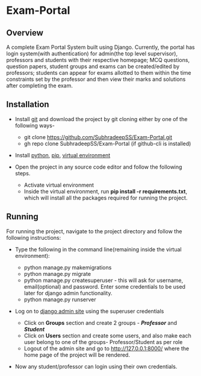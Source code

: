 # Exam-Portal

## Overview
A complete Exam Portal System built using Django. Currently, the portal has login system(with authentication) for admin(the top level supervisor), professors and students with their respective homepage; MCQ questions, question papers, student groups and exams can be created/edited by professors; students can appear for exams allotted to them within the time constraints set by the professor and then view their marks and solutions after completing the exam.


## Installation
* Install [git](https://git-scm.com/downloads) and download the project by git cloning either by one of the following ways-
    * git clone https://github.com/SubhradeepSS/Exam-Portal.git
    * gh repo clone SubhradeepSS/Exam-Portal (if github-cli is installed)

* Install [python](https://www.python.org/downloads/), [pip](https://pip.pypa.io/en/stable/installing/), [virtual environment](https://packaging.python.org/guides/installing-using-pip-and-virtual-environments/)

* Open the project in any source code editor and follow the following steps.
    * Activate virtual environment
    * Inside the virtual environment, run **pip install -r requirements.txt**, which will install all the packages required for running the project.


## Running
For running the project, navigate to the project directory and follow the following instructions:

* Type the following in the command line(remaining inside the virtual environment):
    * python manage.py makemigrations
    * python manage.py migrate
    * python manage.py createsuperuser - this will ask for username, email(optional) and password. Enter some credentials to be used later for django admin functionality.
    * python manage.py runserver

* Log on to [django admin site](http://127.0.0.1:8000/admin) using the superuser credentials
    * Click on **Groups** section and create 2 groups - ***Professor*** and ***Student***
    * Click on **Users** section and create some users, and also make each user belong to one of the groups- Professor/Student as per role
    * Logout of the admin site and go to http://127.0.0.1:8000/ where the home page of the project will be rendered.

* Now any student/professor can login using their own credentials.